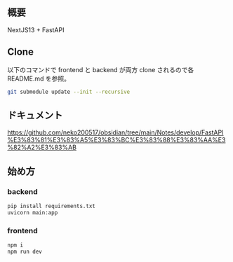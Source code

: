 ## 概要

NextJS13 + FastAPI

## Clone

以下のコマンドで frontend と backend が両方 clone されるので各 README.md を参照。

```bash
git submodule update --init --recursive
```

## ドキュメント

https://github.com/neko200517/obsidian/tree/main/Notes/develop/FastAPI%E3%83%81%E3%83%A5%E3%83%BC%E3%83%88%E3%83%AA%E3%82%A2%E3%83%AB

## 始め方

### backend

```bash
pip install requirements.txt
uvicorn main:app
```

### frontend

```bash
npm i
npm run dev
```
